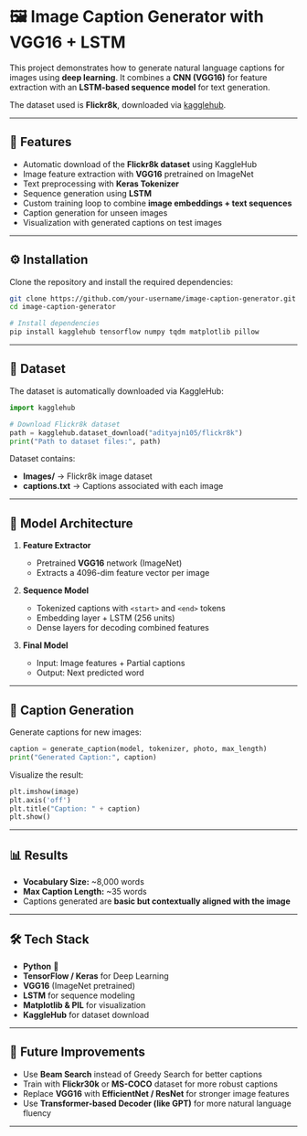 # 🖼️ Image Caption Generator with VGG16 + LSTM

This project demonstrates how to generate natural language captions for images using **deep learning**.
It combines a **CNN (VGG16)** for feature extraction with an **LSTM-based sequence model** for text generation.

The dataset used is **Flickr8k**, downloaded via [kagglehub](https://www.kaggle.com/datasets/adityajn105/flickr8k).

---

## 📌 Features

* Automatic download of the **Flickr8k dataset** using KaggleHub
* Image feature extraction with **VGG16** pretrained on ImageNet
* Text preprocessing with **Keras Tokenizer**
* Sequence generation using **LSTM**
* Custom training loop to combine **image embeddings + text sequences**
* Caption generation for unseen images
* Visualization with generated captions on test images

---

## ⚙️ Installation

Clone the repository and install the required dependencies:

```bash
git clone https://github.com/your-username/image-caption-generator.git
cd image-caption-generator

# Install dependencies
pip install kagglehub tensorflow numpy tqdm matplotlib pillow
```

---

## 📂 Dataset

The dataset is automatically downloaded via KaggleHub:

```python
import kagglehub

# Download Flickr8k dataset
path = kagglehub.dataset_download("adityajn105/flickr8k")
print("Path to dataset files:", path)
```

Dataset contains:

* **Images/** → Flickr8k image dataset
* **captions.txt** → Captions associated with each image

---

## 🧠 Model Architecture

1. **Feature Extractor**

   * Pretrained **VGG16** network (ImageNet)
   * Extracts a 4096-dim feature vector per image

2. **Sequence Model**

   * Tokenized captions with `<start>` and `<end>` tokens
   * Embedding layer + LSTM (256 units)
   * Dense layers for decoding combined features

3. **Final Model**

   * Input: Image features + Partial captions
   * Output: Next predicted word

---



## 📝 Caption Generation

Generate captions for new images:

```python
caption = generate_caption(model, tokenizer, photo, max_length)
print("Generated Caption:", caption)
```

Visualize the result:

```python
plt.imshow(image)
plt.axis('off')
plt.title("Caption: " + caption)
plt.show()
```

---



## 📊 Results

* **Vocabulary Size:** \~8,000 words
* **Max Caption Length:** \~35 words
* Captions generated are **basic but contextually aligned with the image**

---

## 🛠️ Tech Stack

* **Python** 🐍
* **TensorFlow / Keras** for Deep Learning
* **VGG16** (ImageNet pretrained)
* **LSTM** for sequence modeling
* **Matplotlib & PIL** for visualization
* **KaggleHub** for dataset download

---

## 📌 Future Improvements

* Use **Beam Search** instead of Greedy Search for better captions
* Train with **Flickr30k** or **MS-COCO** dataset for more robust captions
* Replace **VGG16** with **EfficientNet / ResNet** for stronger image features
* Use **Transformer-based Decoder (like GPT)** for more natural language fluency

---
